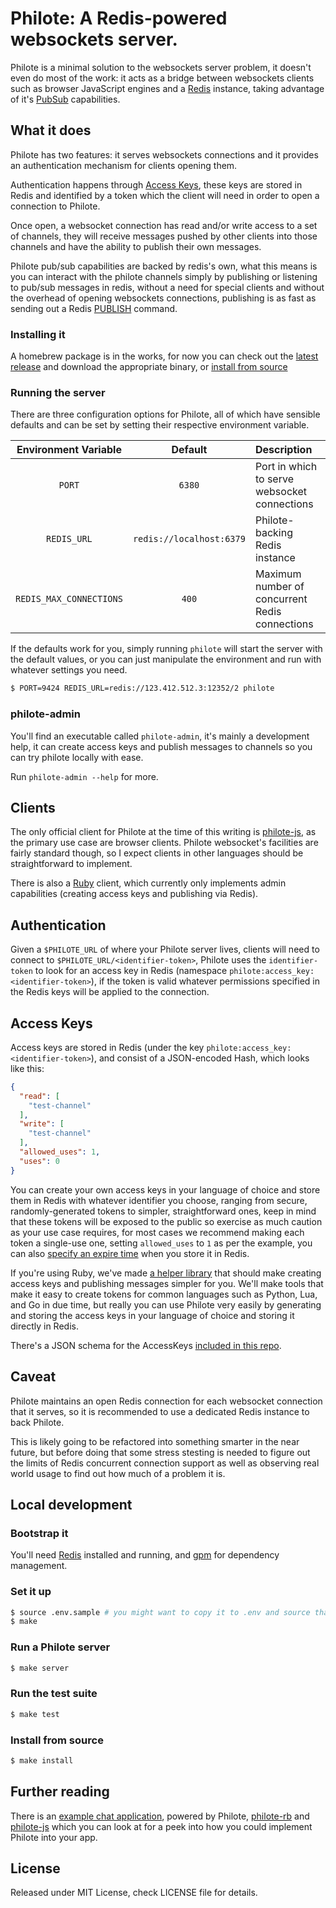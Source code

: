# Philote: A Redis-powered websockets server.

Philote is a minimal solution to the websockets server problem, it doesn't even do most of the work: it acts as a bridge between websockets clients such as browser JavaScript engines and a [Redis](http://redis.io/) instance, taking advantage of it's [PubSub](http://redis.io/commands#pubsub) capabilities.

## What it does

Philote has two features: it serves websockets connections and it provides an authentication mechanism for clients opening them.

Authentication happens through [Access Keys](#access-keys), these keys are stored in Redis and identified by a token which the client will need in order to open a connection to Philote.

Once open, a websocket connection has read and/or write access to a set of channels, they will receive messages pushed by other clients into those channels and have the ability to publish their own messages.

Philote pub/sub capabilities are backed by redis's own, what this means is you can interact with the philote channels simply by publishing or listening to pub/sub messages in redis, without a need for special clients and without the overhead of opening websockets connections, publishing is as fast as sending out a Redis [PUBLISH](http://redis.io/commands/publish) command.

### Installing it

A homebrew package is in the works, for now you can check out the [latest release](https://github.com/pote/philote/releases) and download the appropriate binary, or [install from source](#install-from-source)

### Running the server

There are three configuration options for Philote, all of which have sensible defaults and can be set by setting their respective environment variable.

| Environment Variable    | Default                   | Description                                    |
|:-----------------------:|:-------------------------:|:-----------------------------------------------|
| `PORT`                  | `6380`                    | Port in which to serve websocket connections   | 
| `REDIS_URL`             | `redis://localhost:6379`  | Philote-backing Redis instance                 | 
| `REDIS_MAX_CONNECTIONS` | `400`                     | Maximum number of concurrent Redis connections |

If the defaults work for you, simply running `philote` will start the server with the default values, or you can just manipulate the environment and run with whatever settings you need.

```bash
$ PORT=9424 REDIS_URL=redis://123.412.512.3:12352/2 philote
```

### philote-admin

You'll find an executable called `philote-admin`, it's mainly a development help, it can create access keys and publish messages to channels so you can try philote locally with ease.

Run `philote-admin --help` for more.


## Clients

The only official client for Philote at the time of this writing is [philote-js](https://github.com/13floor/philote-js), as the primary use case are browser clients. Philote websocket's facilities are fairly standard though, so I expect clients in other languages should be straightforward to implement.

There is also a [Ruby](https://github.com/pote/philote-rb) client, which currently only implements admin capabilities (creating access keys and publishing via Redis).

## Authentication

Given a `$PHILOTE_URL` of where your Philote server lives, clients will need to connect to `$PHILOTE_URL/<identifier-token>`, Philote uses the `identifier-token` to look for an access key in Redis (namespace `philote:access_key:<identifier-token>`), if the token is valid whatever permissions specified in the Redis keys will be applied to the connection.

## Access Keys

Access keys are stored in Redis (under the key `philote:access_key:<identifier-token>`), and consist of a JSON-encoded Hash, which looks like this:

```json
{
  "read": [
    "test-channel"
  ],
  "write": [
    "test-channel"
  ],
  "allowed_uses": 1,
  "uses": 0
}
```

You can create your own access keys in your language of choice and store them in Redis with whatever identifier you choose, ranging from secure, randomly-generated tokens to simpler, straightforward ones, keep in mind that these tokens will be exposed to the public so exercise as much caution as your use case requires, for most cases we recommend making each token a single-use one, setting `allowed_uses` to `1` as per the example, you can also [specify an expire time](http://redis.io/commands/set) when you store it in Redis. 

If you're using Ruby, we've made [a helper library](https://github.com/pote/philote-rb) that should make creating access keys and publishing messages simpler for you. We'll make tools that make it easy to create tokens for common languages such as Python, Lua, and Go in due time, but really you can use Philote very easily by generating and storing the access keys in your language of choice and storing it directly in Redis.

There's a JSON schema for the AccessKeys [included in this repo](./meta/access-key-schema.json).

## Caveat

Philote maintains an open Redis connection for each websocket connection that it serves, so it is recommended to use a dedicated Redis instance to back Philote.

This is likely going to be refactored into something smarter in the near future, but before doing that some stress stesting is needed to figure out the limits of Redis concurrent connection support as well as observing real world usage to find out how much of a problem it is.

## Local development

### Bootstrap it

You'll need [Redis](http://redis.io/) installed and running, and [gpm](https://github.com/pote/gpm) for dependency management.

### Set it up

``` bash
$ source .env.sample # you might want to copy it to .env and source that instead if you plan on changing the settings.
$ make 
```

### Run a Philote server

```bash
$ make server
```

### Run the test suite

```bash
$ make test
```

### Install from source

```bash
$ make install
```

## Further reading

There is an [example chat application](), powered by Philote, [philote-rb](https://github.com/pote/philote-rb) and [philote-js](https://github.com/13Floor/philote-js) which you can look at for a peek into how you could implement Philote into your app.

## License

Released under MIT License, check LICENSE file for details.
